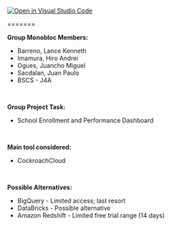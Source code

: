 [![Open in Visual Studio Code](https://classroom.github.com/assets/open-in-vscode-2e0aaae1b6195c2367325f4f02e2d04e9abb55f0b24a779b69b11b9e10269abc.svg)](https://classroom.github.com/online_ide?assignment_repo_id=21090506&assignment_repo_type=AssignmentRepo)

=======

<b>Group Monobloc Members:</b>
- Barreno, Lance Kenneth
- Imamura, Hiro Andrei
- Ogues, Juancho Miguel
- Sacdalan, Juan Paulo
- BSCS - J4A

<br>

<b>Group Project Task:</b> 
- School Enrollment and Performance Dashboard
<br>

<b>Main tool considered:</b>
- CockroachCloud
<br>

<b>Possible Alternatives:</b>
- BigQuery - Limited access; last resort
- DataBricks - Possible alternative
- Amazon Redshift - Limited free trial range (14 days)
